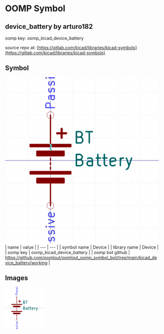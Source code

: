 # OOMP Symbol  
## device_battery  by arturo182  
  
oomp key: oomp_kicad_device_battery  
  
source repo at: [https://gitlab.com/kicad/libraries/kicad-symbols](https://gitlab.com/kicad/libraries/kicad-symbols)  
## Symbol  
  
[![working.png](working_600.png)](working.png)  
| name | value | 
| --- | --- | 
| symbol name | Device | 
| library name | Device | 
| oomp key | oomp_kicad_device_battery | 
| oomp bot github | https://github.com/oomlout/oomlout_oomp_symbol_bot/tree/main/kicad_device_battery/working | 
## Images  
  
[![working.png](working_140.png)](working.png)  
